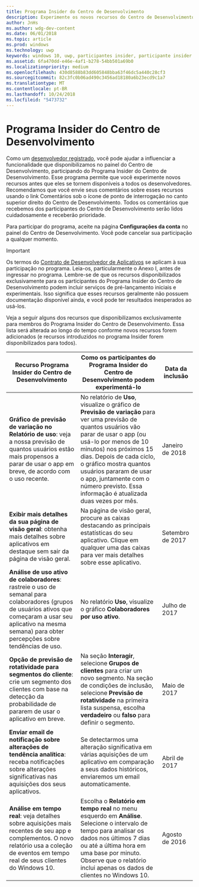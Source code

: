 ```yaml
---
title: Programa Insider do Centro de Desenvolvimento
description: Experimente os novos recursos do Centro de Desenvolvimento antes que eles se tornem disponíveis para todos os desenvolvedores e conte-nos a sua opinião.
author: JnHs
ms.author: wdg-dev-content
ms.date: 06/01/2018
ms.topic: article
ms.prod: windows
ms.technology: uwp
keywords: windows 10, uwp, participantes insider, participante insider do centro de desenvolvimento, recursos de visualização
ms.assetid: 6fa470dd-e46e-4af1-b278-54bb501a69b0
ms.localizationpriority: medium
ms.openlocfilehash: 430d8588b83dd605848bba63f46dc5a440c28cf3
ms.sourcegitcommit: 82c3fc0b06ad490c3456ad18180a6b23ecd9c1a7
ms.translationtype: MT
ms.contentlocale: pt-BR
ms.lasthandoff: 10/24/2018
ms.locfileid: "5473732"
---
```

# <a name="dev-center-insider-program"></a>Programa Insider do Centro de Desenvolvimento

Como um [desenvolvedor registrado](http://go.microsoft.com/fwlink/?LinkID=615100), você pode ajudar a influenciar a funcionalidade que disponibilizamos no painel do Centro de Desenvolvimento, participando do Programa Insider do Centro de Desenvolvimento. Esse programa permite que você experimente novos recursos antes que eles se tornem disponíveis a todos os desenvolvedores. Recomendamos que você envie seus comentários sobre esses recursos usando o link Comentários sob o ícone de ponto de interrogação no canto superior direito do Centro de Desenvolvimento. Todos os comentários que recebemos dos participantes do Centro de Desenvolvimento serão lidos cuidadosamente e receberão prioridade.

Para participar do programa, aceite na página **Configurações da conta** no painel do Centro de Desenvolvimento. Você pode cancelar sua participação a qualquer momento.

> [!IMPORTANT]
> Os termos do [Contrato de Desenvolvedor de Aplicativos](https://docs.microsoft.com/legal/windows/agreements/app-developer-agreement) se aplicam à sua participação no programa. Leia-os, particularmente o Anexo I, antes de ingressar no programa. 
Lembre-se de que os recursos disponibilizados exclusivamente para os participantes do Programa Insider do Centro de Desenvolvimento podem incluir serviços de pré-lançamento iniciais e experimentais. Isso significa que esses recursos geralmente não possuem documentação disponível ainda, e você pode ter resultados inesperados ao usá-los.

Veja a seguir alguns dos recursos que disponibilizamos exclusivamente para membros do Programa Insider do Centro de Desenvolvimento. Essa lista será alterada ao longo do tempo conforme novos recursos forem adicionados (e recursos introduzidos no programa Insider forem disponibilizados para todos).

| Recurso Programa Insider do Centro de Desenvolvimento   | Como os participantes do Programa Insider do Centro de Desenvolvimento podem experimentá-lo | Data da inclusão |
|--------------------------------------|------------------------------------|------------|
|**Gráfico de previsão de variação no Relatório de uso**: veja a nossa previsão de quantos usuários estão mais propensos a parar de usar o app em breve, de acordo com o uso recente. | No relatório de **Uso**, visualize o gráfico de **Previsão de variação** para ver uma previsão de quantos usuários vão parar de usar o app (ou usá-lo por menos de 10 minutos) nos próximos 15 dias. Depois de cada ciclo, o gráfico mostra quantos usuários pararam de usar o app, juntamente com o número previsto. Essa informação é atualizada duas vezes por mês.  | Janeiro de 2018 |
|**Exibir mais detalhes da sua página de visão geral**: obtenha mais detalhes sobre aplicativos em destaque sem sair da página de visão geral. | Na página de visão geral, procure as caixas destacando as principais estatísticas do seu aplicativo. Clique em qualquer uma das caixas para ver mais detalhes sobre esse aplicativo. | Setembro de 2017 |
|**Análise de uso ativo de colaboradores**: rastreie o uso de semanal para colaboradores (grupos de usuários ativos que começaram a usar seu aplicativo na mesma semana) para obter percepções sobre tendências de uso.  | No relatório **Uso**, visualize o gráfico **Colaboradores por uso ativo**.  |Julho de 2017|
|**Opção de previsão de rotatividade para segmentos do cliente**: crie um segmento dos clientes com base na detecção da probabilidade de pararem de usar o aplicativo em breve.  | Na seção **Interagir**, selecione **Grupos de clientes** para criar um novo segmento. Na seção de condições de inclusão, selecione **Previsão de rotatividade** na primeira lista suspensa, escolha **verdadeiro** ou **falso** para definir o segmento. |Maio de 2017|
|**Enviar email de notificação sobre alterações de tendência analítica**: receba notificações sobre alterações significativas nas aquisições dos seus aplicativos. | Se detectarmos uma alteração significativa em várias aquisições de um aplicativo em comparação a seus dados históricos, enviaremos um email automaticamente. |Abril de 2017|
|**Análise em tempo real**: veja detalhes sobre aquisições mais recentes de seu app e complementos. O novo relatório usa a coleção de eventos em tempo real de seus clientes do Windows 10. | Escolha o **Relatório em tempo real** no menu esquerdo em **Análise**. Selecione o intervalo de tempo para analisar os dados nos últimos 7 dias ou até a última hora em uma base por minuto. Observe que o relatório inclui apenas os dados de clientes no Windows 10.  |Agosto de 2016|
